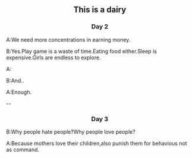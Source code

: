## <center>This is a dairy

### <center>Day 2
A:We need more concentrations in earning money.  

B:Yes.Play game is a waste of time.Eating food either.Sleep is expensive.Girls are endless to explore.

A:

B:And..

A:Enough.

--
### <center>Day 3
B:Why people hate people?Why people love people?

A:Because mothers love their children,also punish them for behavious not as command.